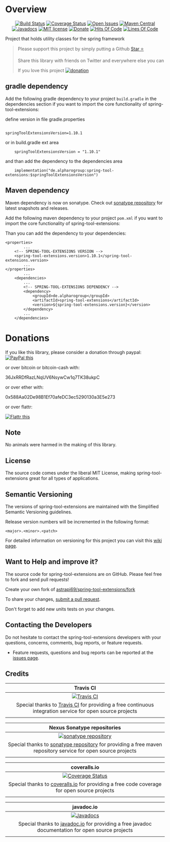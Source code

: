# Overview

<div style="text-align: center">

[![Build Status](https://api.travis-ci.com/astrapi69/spring-tool-extensions.svg?branch=develop)](https://travis-ci.com/github/astrapi69/spring-tool-extensions)
[![Coverage Status](https://coveralls.io/repos/github/astrapi69/spring-tool-extensions/badge.svg?branch=develop)](https://coveralls.io/github/astrapi69/spring-tool-extensions?branch=develop)
[![Open Issues](https://img.shields.io/github/issues/astrapi69/spring-tool-extensions.svg?style=flat)](https://github.com/astrapi69/spring-tool-extensions/issues)
[![Maven Central](https://maven-badges.herokuapp.com/maven-central/de.alpharogroup/spring-tool-extensions/badge.svg)](https://maven-badges.herokuapp.com/maven-central/de.alpharogroup/spring-tool-extensions)
[![Javadocs](http://www.javadoc.io/badge/de.alpharogroup/spring-tool-extensions.svg)](http://www.javadoc.io/doc/de.alpharogroup/spring-tool-extensions)
[![MIT license](http://img.shields.io/badge/license-MIT-brightgreen.svg?style=flat)](http://opensource.org/licenses/MIT)
[![Donate](https://img.shields.io/badge/donate-❤-ff2244.svg)](https://www.paypal.com/cgi-bin/webscr?cmd=_s-xclick&hosted_button_id=GVBTWLRAZ7HB8)
[![Hits Of Code](https://hitsofcode.com/github/astrapi69/spring-tool-extensions)](https://hitsofcode.com/github/astrapi69/spring-tool-extensions/view)
[![Lines Of Code](https://tokei.rs/b1/github/astrapi69/spring-tool-extensions)](https://github.com/astrapi69/spring-tool-extensions)

</div>

Project that holds utility classes for the spring framework

> Please support this project by simply putting a Github <!-- Place this tag where you want the button to render. -->
<a class="github-button" href="https://github.com/astrapi69/spring-tool-extensions" data-icon="octicon-star" aria-label="Star astrapi69/spring-tool-extensions on GitHub">Star ⭐</a>
>
> Share this library with friends on Twitter and everywhere else you can
>
> If you love this project [![donation](https://img.shields.io/badge/donate-❤-ff2244.svg)](https://www.paypal.com/cgi-bin/webscr?cmd=_s-xclick&hosted_button_id=GVBTWLRAZ7HB8)

## gradle dependency

Add the following gradle dependency to your project `build.gradle` in the dependencies section if
you want to import the core functionality of spring-tool-extensions:

define version in file gradle.properties

```

springToolExtensionsVersion=1.10.1
```

or in build.gradle ext area

```
    springToolExtensionsVersion = "1.10.1"
```

and than add the dependency to the dependencies area

```
    implementation("de.alpharogroup:spring-tool-extensions:$springToolExtensionsVersion")
```

## Maven dependency

Maven dependency is now on sonatype.
Check out [sonatype repository](https://oss.sonatype.org/index.html#nexus-search;gav~de.alpharogroup~spring-tool-extensions~~~) for latest snapshots and releases.

Add the following maven dependency to your project `pom.xml` if you want to import the core functionality of spring-tool-extensions:

Than you can add the dependency to your dependencies:

    <properties>
            ...
        <!-- SPRING-TOOL-EXTENSIONS VERSION -->
        <spring-tool-extensions.version>1.10.1</spring-tool-extensions.version>
            ...
    </properties>
            ...
        <dependencies>
            ...
            <!-- SPRING-TOOL-EXTENSIONS DEPENDENCY -->
            <dependency>
                <groupId>de.alpharogroup</groupId>
                <artifactId>spring-tool-extensions</artifactId>
                <version>${spring-tool-extensions.version}</version>
            </dependency>
            ...
        </dependencies>

# Donations

If you like this library, please consider a donation through paypal: <a href="https://www.paypal.com/cgi-bin/webscr?cmd=_s-xclick&hosted_button_id=MJ7V43GU2H386" target="_blank">
<img src="https://www.paypalobjects.com/en_US/GB/i/btn/btn_donateCC_LG.gif" alt="PayPal this" title="PayPal – The safer, easier way to pay online!" border="0" />
</a>

or over bitcoin or bitcoin-cash with:

36JxRRDfRazLNqUV6NsywCw1q7TK38ukpC

or over ether with:

0x588Aa02De98B1Ef70afeDC3ec5290130a3E5e273

or over flattr:

<a href="http://flattr.com/thing/4067696/astrapi69spring-tool-extensions-on-GitHub" target="_blank">
<img src="http://api.flattr.com/button/flattr-badge-large.png" alt="Flattr this" title="Flattr this" style="border: none" />
</a>

## Note

No animals were harmed in the making of this library.

## License

The source code comes under the liberal MIT License, making spring-tool-extensions great for all types of applications.

## Semantic Versioning

The versions of spring-tool-extensions are maintained with the Simplified Semantic Versioning guidelines.

Release version numbers will be incremented in the following format:

`<major>.<minor>.<patch>`

For detailed information on versioning for this project you can visit this [wiki page](https://github.com/lightblueseas/mvn-parent-projects/wiki/Simplified-Semantic-Versioning).

## Want to Help and improve it? ###

The source code for spring-tool-extensions are on GitHub. Please feel free to fork and send pull requests!

Create your own fork of [astrapi69/spring-tool-extensions/fork](https://github.com/astrapi69/spring-tool-extensions/fork)

To share your changes, [submit a pull request](https://github.com/astrapi69/spring-tool-extensions/pull/new/develop).

Don't forget to add new units tests on your changes.

## Contacting the Developers

Do not hesitate to contact the spring-tool-extensions developers with your questions, concerns, comments, bug reports, or feature requests.
- Feature requests, questions and bug reports can be reported at the [issues page](https://github.com/astrapi69/spring-tool-extensions/issues).

## Credits

|**Travis CI**|
|     :---:      |
|[![Travis CI](https://travis-ci.com/images/logos/TravisCI-Full-Color.png)](https://coveralls.io/github/astrapi69/spring-tool-extensions?branch=master)|
|Special thanks to [Travis CI](https://travis-ci.org) for providing a free continuous integration service for open source projects|
|     <img width=1000/>     |

|**Nexus Sonatype repositories**|
|     :---:      |
|[![sonatype repository](https://img.shields.io/nexus/r/https/oss.sonatype.org/de.alpharogroup/spring-tool-extensions.svg?style=for-the-badge)](https://oss.sonatype.org/index.html#nexus-search;gav~de.alpharogroup~spring-tool-extensions~~~)|
|Special thanks to [sonatype repository](https://www.sonatype.com) for providing a free maven repository service for open source projects|
|     <img width=1000/>     |

|**coveralls.io**|
|     :---:      |
|[![Coverage Status](https://coveralls.io/repos/github/astrapi69/spring-tool-extensions/badge.svg?branch=develop)](https://coveralls.io/github/astrapi69/spring-tool-extensions?branch=master)|
|Special thanks to [coveralls.io](https://coveralls.io) for providing a free code coverage for open source projects|
|     <img width=1000/>     |

|**javadoc.io**|
|     :---:      |
|[![Javadocs](http://www.javadoc.io/badge/de.alpharogroup/spring-tool-extensions.svg)](http://www.javadoc.io/doc/de.alpharogroup/spring-tool-extensions)|
|Special thanks to [javadoc.io](http://www.javadoc.io) for providing a free javadoc documentation for open source projects|
|     <img width=1000/>     |
